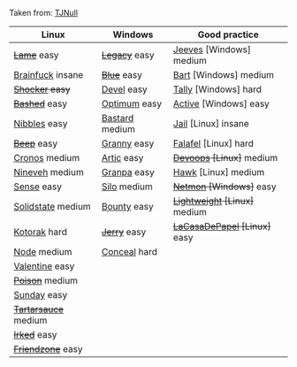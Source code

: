Taken from: [TJNull](https://www.reddit.com/r/oscp/comments/cu6jhb/updated_oscplike_boxes_from_hackthebox_by_tjnull/)

|Linux|Windows|Good practice|
|-----|-------|-------------|
|~~[Lame](https://www.youtube.com/watch?v=Ru8YxARNS7M)~~ easy|~~[Legacy](https://www.youtube.com/watch?v=uV6WNOfP8s8)~~ easy|[Jeeves](https://www.youtube.com/watch?v=EKGBskG8APc) [Windows] medium|
|[Brainfuck](https://www.youtube.com/watch?v=o5x1yg3JnYI) insane|~~[Blue](https://www.youtube.com/watch?v=YRsfX6DW10E)~~ easy|[Bart](https://www.youtube.com/watch?v=Cz6vQvGGiuc) [Windows] medium|
|~~[Shocker](https://www.youtube.com/watch?v=IBlTdguhgfY) easy~~|[Devel](https://www.youtube.com/watch?v=2LNyAbroZUk) easy|[Tally](https://www.youtube.com/watch?v=l-wzBhc9wFc) [Windows] hard|
|~~[Bashed](https://www.youtube.com/watch?v=2DqdPcbYcy8)~~ easy|[Optimum](https://www.youtube.com/watch?v=kWTnVBIpNsE) easy|[Active](https://www.youtube.com/watch?v=jUc1J31DNdw) [Windows] easy|
|[Nibbles](https://www.youtube.com/watch?v=s_0GcRGv6Ds) easy|[Bastard](https://www.youtube.com/watch?v=lP-E5vmZNC0) medium|[Jail](https://www.youtube.com/watch?v=80-73OYcrrk) [Linux] insane|
|~~[Beep](https://www.youtube.com/watch?v=XJmBpOd__N8)~~ easy|[Granny](https://www.youtube.com/watch?v=ZfPVGJGkORQ) easy|[Falafel](https://www.youtube.com/watch?v=CUbWpteTfio) [Linux] hard|
|[Cronos](https://www.youtube.com/watch?v=CYeVUmOar3I) medium|[Artic](https://www.youtube.com/watch?v=e9lVyFH7-4o) easy|~~[Devoops](https://www.youtube.com/watch?v=tQ34Ntkr7H4) [Linux]~~ medium|
|[Nineveh](https://www.youtube.com/watch?v=K9DKULxSBK4) medium|[Granpa](https://www.youtube.com/watch?v=ZfPVGJGkORQ) easy|[Hawk](https://www.youtube.com/watch?v=UGd9JE1ZXUI) [Linux] medium|
|[Sense](https://www.youtube.com/watch?v=d2nVDoVr0jE) easy|[Silo](https://www.youtube.com/watch?v=2c7SzNo9uoA) medium|~~[Netmon](https://www.youtube.com/watch?v=ZxvgniJXbOo) [Windows]~~ easy|
|[Solidstate](https://www.youtube.com/watch?v=_QapCUx55Xk) medium|[Bounty](https://www.youtube.com/watch?v=7ur4om1K98Y) easy|~~[Lightweight](https://www.youtube.com/watch?v=yQgtDoCDAYk) [Linux]~~ medium|
|[Kotorak](https://www.youtube.com/watch?v=38e-sxPWiuY) hard|~~[Jerry](https://www.youtube.com/watch?v=PJeBIey8gc4)~~ easy|~~[LaCasaDePapel](https://www.youtube.com/watch?v=OSRCEOQQJ4E) [Linux]~~ easy|
|[Node](https://www.youtube.com/watch?v=sW10TlZF62w) medium|[Conceal](https://www.youtube.com/watch?v=1ae64CdwLHE) hard||
|[Valentine](https://www.youtube.com/watch?v=XYXNvemgJUo) easy|||
|~~[Poison](https://www.youtube.com/watch?v=rs4zEwONzzk)~~ medium|||
|[Sunday](https://www.youtube.com/watch?v=xUrq29OTSuM) easy|||
|~~[Tartarsauce](https://www.youtube.com/watch?v=9MeBiP637ZA)~~ medium|||
|~~[Irked](https://www.youtube.com/watch?v=OGFTM_qvtVI)~~ easy|||
|~~[Friendzone](https://www.youtube.com/watch?v=Zf8p49IzEEA)~~ easy|||
